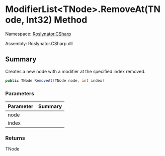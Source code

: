 # ModifierList\<TNode>\.RemoveAt\(TNode, Int32\) Method

Namespace: [Roslynator.CSharp](../../README.md)

Assembly: Roslynator\.CSharp\.dll

## Summary

Creates a new node with a modifier at the specified index removed\.

```csharp
public TNode RemoveAt(TNode node, int index)
```

### Parameters

| Parameter | Summary |
| --------- | ------- |
| node | |
| index | |

### Returns

TNode



